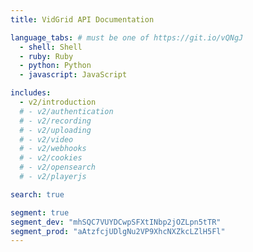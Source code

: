 ```yaml
---
title: VidGrid API Documentation

language_tabs: # must be one of https://git.io/vQNgJ
  - shell: Shell
  - ruby: Ruby
  - python: Python
  - javascript: JavaScript

includes:
  - v2/introduction
  # - v2/authentication
  # - v2/recording
  # - v2/uploading
  # - v2/video
  # - v2/webhooks
  # - v2/cookies
  # - v2/opensearch
  # - v2/playerjs

search: true

segment: true
segment_dev: "mhSQC7VUYDCwpSFXtINbp2jOZLpn5tTR"
segment_prod: "aAtzfcjUDlgNu2VP9XhcNXZkcLZlH5Fl"
---
```

